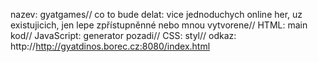 nazev: gyatgames//
co to bude delat: vice jednoduchych online her, uz existujicich, jen lepe zpřístupněnné nebo mnou vytvorene//
HTML: main kod//
JavaScript: generator pozadi//
CSS: styl//
odkaz: http://http://gyatdinos.borec.cz:8080/index.html
